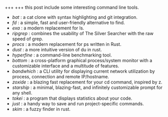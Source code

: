 +++
+++
this post include some interesting command line tools.

- *bat* : a cat clone with syntax highlighting and git integration.
- *fd* : a simple, fast and user-friendly alternative to find.
- *exa* : a modern replacement for ls.
- *ripgrep* : combines the usability of The Silver Searcher with the raw speed of grep.
- *procs* : a modern replacement for ps written in Rust.
- *dust* : a more intuitive version of du in rust.
- *hyperfine* : a command-line benchmarking tool.
- *bottom* : a cross-platform graphical process/system monitor with a customizable interface and a multitude of features.
- *bandwhich* : a CLI utility for displaying current network utilization by process, connection and remote IP/hostname.
- *zoxide* : a blazing fast replacement for your cd command, inspired by z.
- *starship* : a minimal, blazing-fast, and infinitely customizable prompt for any shell.
- *tokei* : a program that displays statistics about your code.
- *just* : a handy way to save and run project-specific commands.
- *skim* : a fuzzy finder in rust.